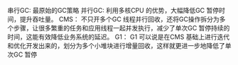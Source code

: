 串行GC: 最原始的GC策略
并行GC: 利用多核CPU 的优势，大幅降低GC 暂停时间，提升吞吐量。
CMS： 不只开多个GC 线程并行回收，还将GC操作拆分为多个步骤，让很多繁重的任务和应用线程一起并发执行，减少了单次GC 暂停持续的时间，这能有效降低业务系统的延迟。
G1： G1 可以说是在CMS 基础上进行迭代和优化开发出来的，划分为多个小堆块进行增量回收，这样就更进一步地降低了单次GC 暂停